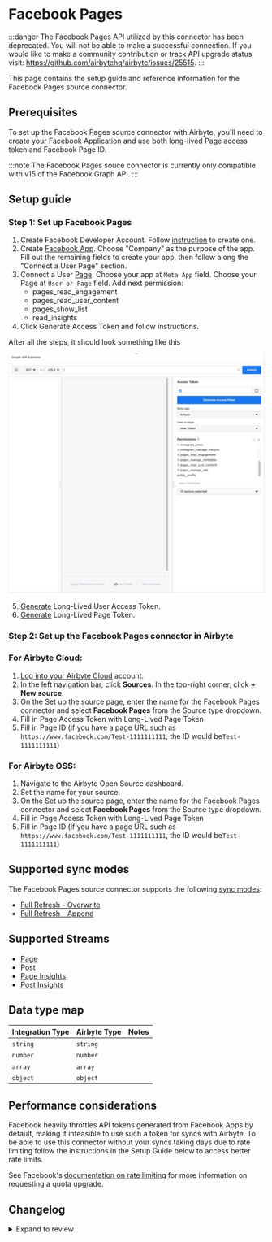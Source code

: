 # Facebook Pages

:::danger
The Facebook Pages API utilized by this connector has been deprecated. You will not be able to make a successful connection. If you would like to make a community contribution or track API upgrade status, visit: https://github.com/airbytehq/airbyte/issues/25515.
:::

This page contains the setup guide and reference information for the Facebook Pages source connector.

## Prerequisites

To set up the Facebook Pages source connector with Airbyte, you'll need to create your Facebook Application and use both long-lived Page access token and Facebook Page ID.

:::note
The Facebook Pages souce connector is currently only compatible with v15 of the Facebook Graph API.
:::

## Setup guide

### Step 1: Set up Facebook Pages

1. Create Facebook Developer Account. Follow [instruction](https://developers.facebook.com/async/registration/) to create one.
2. Create [Facebook App](https://developers.facebook.com/apps/). Choose "Company" as the purpose of the app. Fill out the remaining fields to create your app, then follow along the "Connect a User Page" section.
3. Connect a User [Page](https://developers.facebook.com/tools/explorer/). Choose your app at `Meta App` field. Choose your Page at `User or Page` field. Add next permission:
   - pages_read_engagement
   - pages_read_user_content
   - pages_show_list
   - read_insights
4. Click Generate Access Token and follow instructions.

After all the steps, it should look something like this

![](../../.gitbook/assets/facebook-pages-1.png)

5. [Generate](https://developers.facebook.com/docs/facebook-login/guides/access-tokens/get-long-lived#get-a-long-lived-user-access-token) Long-Lived User Access Token.
6. [Generate](https://developers.facebook.com/docs/facebook-login/guides/access-tokens/get-long-lived#long-lived-page-token) Long-Lived Page Token.

### Step 2: Set up the Facebook Pages connector in Airbyte

### For Airbyte Cloud:

1. [Log into your Airbyte Cloud](https://cloud.airbyte.com/workspaces) account.
2. In the left navigation bar, click **Sources**. In the top-right corner, click **+ New source**.
3. On the Set up the source page, enter the name for the Facebook Pages connector and select **Facebook Pages** from the Source type dropdown.
4. Fill in Page Access Token with Long-Lived Page Token
5. Fill in Page ID (if you have a page URL such as `https://www.facebook.com/Test-1111111111`, the ID would be`Test-1111111111`)

### For Airbyte OSS:

1. Navigate to the Airbyte Open Source dashboard.
2. Set the name for your source.
3. On the Set up the source page, enter the name for the Facebook Pages connector and select **Facebook Pages** from the Source type dropdown.
4. Fill in Page Access Token with Long-Lived Page Token
5. Fill in Page ID (if you have a page URL such as `https://www.facebook.com/Test-1111111111`, the ID would be`Test-1111111111`)

## Supported sync modes

The Facebook Pages source connector supports the following [sync modes](https://docs.airbyte.com/cloud/core-concepts#connection-sync-modes):

- [Full Refresh - Overwrite](https://docs.airbyte.com/understanding-airbyte/connections/full-refresh-overwrite/)
- [Full Refresh - Append](https://docs.airbyte.com/understanding-airbyte/connections/full-refresh-append)

## Supported Streams

- [Page](https://developers.facebook.com/docs/graph-api/reference/v19.0/page/#overview)
- [Post](https://developers.facebook.com/docs/graph-api/reference/v19.0/page/feed)
- [Page Insights](https://developers.facebook.com/docs/graph-api/reference/v19.0/page/insights)
- [Post Insights](https://developers.facebook.com/docs/graph-api/reference/v19.0/insights)

## Data type map

| Integration Type | Airbyte Type | Notes |
| :--------------- | :----------- | :---- |
| `string`         | `string`     |       |
| `number`         | `number`     |       |
| `array`          | `array`      |       |
| `object`         | `object`     |       |

## Performance considerations

Facebook heavily throttles API tokens generated from Facebook Apps by default, making it infeasible to use such a token for syncs with Airbyte. To be able to use this connector without your syncs taking days due to rate limiting follow the instructions in the Setup Guide below to access better rate limits.

See Facebook's [documentation on rate limiting](https://developers.facebook.com/docs/graph-api/overview/rate-limiting) for more information on requesting a quota upgrade.

## Changelog

<details>
  <summary>Expand to review</summary>

| Version | Date       | Pull Request                                             | Subject                                                                   |
| :------ | :--------- | :------------------------------------------------------- | :------------------------------------------------------------------------ |
| 1.0.9 | 2024-07-27 | [42787](https://github.com/airbytehq/airbyte/pull/42787) | Update dependencies |
| 1.0.8 | 2024-07-20 | [42255](https://github.com/airbytehq/airbyte/pull/42255) | Update dependencies |
| 1.0.7 | 2024-07-13 | [41685](https://github.com/airbytehq/airbyte/pull/41685) | Update dependencies |
| 1.0.6 | 2024-07-10 | [41543](https://github.com/airbytehq/airbyte/pull/41543) | Update dependencies |
| 1.0.5 | 2024-07-09 | [41126](https://github.com/airbytehq/airbyte/pull/41126) | Update dependencies |
| 1.0.4 | 2024-07-06 | [40812](https://github.com/airbytehq/airbyte/pull/40812) | Update dependencies |
| 1.0.3 | 2024-06-25 | [40500](https://github.com/airbytehq/airbyte/pull/40500) | Update dependencies |
| 1.0.2 | 2024-06-22 | [40058](https://github.com/airbytehq/airbyte/pull/40058) | Update dependencies |
| 1.0.1 | 2024-06-06 | [39243](https://github.com/airbytehq/airbyte/pull/39243) | [autopull] Upgrade base image to v1.2.2 |
| 1.0.0 | 2024-03-14 | [36015](https://github.com/airbytehq/airbyte/pull/36015) | Upgrade Facebook API to v19.0 |
| 0.3.0 | 2023-06-26 | [27728](https://github.com/airbytehq/airbyte/pull/27728) | License Update: Elv2 |
| 0.2.5 | 2023-04-13 | [26939](https://github.com/airbytehq/airbyte/pull/26939) | Add advancedAuth to the connector spec |
| 0.2.4 | 2023-04-13 | [25143](https://github.com/airbytehq/airbyte/pull/25143) | Update insight metrics request params |
| 0.2.3 | 2023-02-23 | [23395](https://github.com/airbytehq/airbyte/pull/23395) | Parse datetime to rfc3339 |
| 0.2.2 | 2023-02-10 | [22804](https://github.com/airbytehq/airbyte/pull/22804) | Retry 500 errors |
| 0.2.1 | 2022-12-29 | [20925](https://github.com/airbytehq/airbyte/pull/20925) | Fix tests; modify expected records |
| 0.2.0 | 2022-11-24 | [19788](https://github.com/airbytehq/airbyte/pull/19788) | Migrate lo low-code; Beta certification; Upgrade Facebook API to v.15 |
| 0.1.6 | 2021-12-22 | [9032](https://github.com/airbytehq/airbyte/pull/9032) | Remove deprecated field `live_encoders` from Page stream |
| 0.1.5 | 2021-11-26 | [8267](https://github.com/airbytehq/airbyte/pull/8267) | updated all empty objects in schemas for Page and Post streams |
| 0.1.4   | 2021-11-26 | [](https://github.com/airbytehq/airbyte/pull/)           | Remove unsupported insights_export field from Pages request               |
| 0.1.3   | 2021-10-28 | [7440](https://github.com/airbytehq/airbyte/pull/7440)   | Generate Page token from config access token                              |
| 0.1.2   | 2021-10-18 | [7128](https://github.com/airbytehq/airbyte/pull/7128)   | Upgrade Facebook API to v.12                                              |
| 0.1.1   | 2021-09-30 | [6438](https://github.com/airbytehq/airbyte/pull/6438)   | Annotate Oauth2 flow initialization parameters in connector specification |
| 0.1.0   | 2021-09-01 | [5158](https://github.com/airbytehq/airbyte/pull/5158)   | Initial Release                                                           |

</details>
